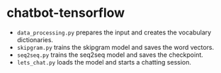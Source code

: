 # chatbot-tensorflow

- ```data_processing.py``` prepares the input and creates the vocabulary dictionaries.
- ```skipgram.py``` trains the skipgram model and saves the word vectors.
- ```seq2seq.py``` trains the seq2seq model and saves the checkpoint.
- ```lets_chat.py``` loads the model and starts a chatting session.